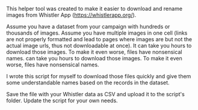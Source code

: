 This helper tool was created to make it easier to download and rename images from Whistler App (https://whistlerapp.org/). 

Assume you have a dataset from your campaign with hundreds or thousands of images. Assume you have multiple images in one cell (links are not properly formatted and lead to pages where images are but not the actual image urls, thus not downloadable at once). It can take you hours to download those images. To make it even worse, files have nonsensical names. can take you hours to download those images. To make it even worse, files have nonsensical names. 

I wrote this script for myself to download those files quickly and give them some understandable names based on the records in the dataset.

Save the file with your Whistler data as CSV and upload it to the script's folder. Update the script for your own needs.

